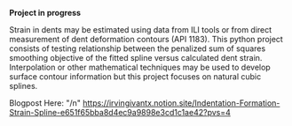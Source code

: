 **Project in progress**

Strain in dents may be estimated using data from ILI tools or from direct measurement of dent deformation contours (API 1183). This python project consists of testing relationship between the penalized sum of squares smoothing objective of the fitted spline versus calculated dent strain. Interpolation or other mathematical techniques may be used to develop surface contour information but this project focuses on natural cubic splines.

Blogpost Here: "/n"
https://irvingivantx.notion.site/Indentation-Formation-Strain-Spline-e651f65bba8d4ec9a9898e3cd1c1ae42?pvs=4

